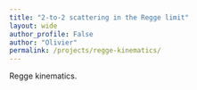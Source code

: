 ```yaml
---
title: "2-to-2 scattering in the Regge limit"
layout: wide
author_profile: False
author: "Olivier" 
permalink: /projects/regge-kinematics/
---
```


Regge kinematics. 